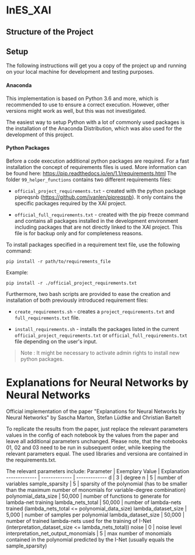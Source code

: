 # InES_XAI

## Structure of the Project


## Setup

The following instructions will get you a copy of the project up and running on your local machine for development and testing purposes.

#### Anaconda

This implementation is based on Python 3.6 and more, which is recommended to use to ensure a correct execution. However, other versions might work as well, but this was not investigated.

The easiest way to setup Python with a lot of commonly used packages is the installation of the Anaconda Distribution, which was also used for the development of this project.

#### Python Packages

Before a code execution additional python packages are required. For a fast installation the concept of requirements files is used. More information can be found here: https://pip.readthedocs.io/en/1.1/requirements.html 
The folder `99_helper_functions` contains two different requirements files:

* `official_project_requirements.txt` - created with the python package pipreqsnb (https://github.com/ivanlen/pipreqsnb). It only contains the specific packages required by the XAI project.

* `official_full_requirements.txt` - created with the pip freeze command and contains all packages installed in the development environment including packages that are not directly linked to the XAI project. This file is for backup only and for completeness reasons.

To install packages specified in a requirement text file, use the following command: 

    pip install -r path/to/requirements_file

Example: 

    pip install -r ./official_project_requirements.txt
    
Furthermore, two bash scripts are provided to ease the creation and installation of both previously introduced requirement files:

* `create_requirements.sh` - creates a `project_requirements.txt` and `full_requirements.txt` file.

* `install_requirements.sh` - installs the packages listed in the current `official_project_requirements.txt` or `official_full_requirements.txt` file depending on the user's input.

> Note : It might be necessary to activate admin rights to install new python packages.

# Explanations for Neural Networks by Neural Networks
Official implementation of the paper "Explanations for Neural Networks by Neural Networks" by Sascha Marton, Stefan Lüdtke and Christian Bartelt

To replicate the results from the paper, just replace the relevant parameters values in the config of each notebook by the values from the paper and leave all additional parameters unchanged. Please note, that the notebooks 01, 02 and 03 need to be run in subsequent order, while keeping the relevant parameters equal. The used libraries and versiona are contained in the requirements.txt.

The relevant parameters include:
Parameter     | Exemplary Value   | Explanation
------------- | ------------- | -------------
d | 3 | degree
n  | 5  | number of variables
sample_sparsity  | 5  | sparsity of the polynomial (has to be smaller than the maximum number of monomials for variable-degree combination)
polynomial_data_size  | 50,000  | number of functions to generate for lambda-net training
lambda_nets_total  | 50,000  | number of lambda-nets trained (lambda_nets_total <= polynomial_data_size)
lambda_dataset_size | 5,000  | number of samples per polynomial
lambda_dataset_size | 50,000  | number of trained lambda-nets used for the training of I-Net (interpretation_dataset_size <= lambda_nets_total))
noise | 0  | noise level
interpretation_net_output_monomials | 5 | max number of monomials contained in the polynomial predicted by the I-Net (usually equals the sample_sparsity)

